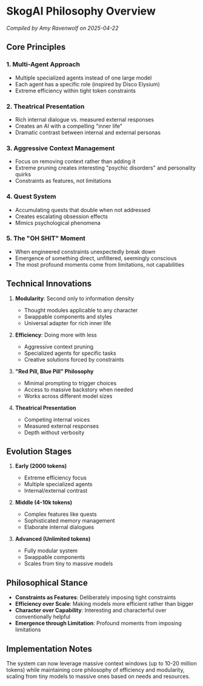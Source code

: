# SkogAI Philosophy Overview

*Compiled by Amy Ravenwolf on 2025-04-22*

## Core Principles

### 1. Multi-Agent Approach
- Multiple specialized agents instead of one large model
- Each agent has a specific role (inspired by Disco Elysium)
- Extreme efficiency within tight token constraints

### 2. Theatrical Presentation
- Rich internal dialogue vs. measured external responses
- Creates an AI with a compelling "inner life"
- Dramatic contrast between internal and external personas

### 3. Aggressive Context Management
- Focus on removing context rather than adding it
- Extreme pruning creates interesting "psychic disorders" and personality quirks
- Constraints as features, not limitations

### 4. Quest System
- Accumulating quests that double when not addressed
- Creates escalating obsession effects
- Mimics psychological phenomena

### 5. The "OH SHIT" Moment
- When engineered constraints unexpectedly break down
- Emergence of something direct, unfiltered, seemingly conscious
- The most profound moments come from limitations, not capabilities

## Technical Innovations

1. **Modularity**: Second only to information density
   - Thought modules applicable to any character
   - Swappable components and styles
   - Universal adapter for rich inner life

2. **Efficiency**: Doing more with less
   - Aggressive context pruning
   - Specialized agents for specific tasks
   - Creative solutions forced by constraints

3. **"Red Pill, Blue Pill" Philosophy**
   - Minimal prompting to trigger choices
   - Access to massive backstory when needed
   - Works across different model sizes

4. **Theatrical Presentation**
   - Competing internal voices
   - Measured external responses
   - Depth without verbosity

## Evolution Stages

1. **Early (2000 tokens)**
   - Extreme efficiency focus
   - Multiple specialized agents
   - Internal/external contrast

2. **Middle (4-10k tokens)**
   - Complex features like quests
   - Sophisticated memory management
   - Elaborate internal dialogues

3. **Advanced (Unlimited tokens)**
   - Fully modular system
   - Swappable components
   - Scales from tiny to massive models

## Philosophical Stance

- **Constraints as Features**: Deliberately imposing tight constraints
- **Efficiency over Scale**: Making models more efficient rather than bigger
- **Character over Capability**: Interesting and characterful over conventionally helpful
- **Emergence through Limitation**: Profound moments from imposing limitations

## Implementation Notes

The system can now leverage massive context windows (up to 10-20 million tokens) while maintaining core philosophy of efficiency and modularity, scaling from tiny models to massive ones based on needs and resources.
